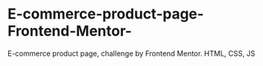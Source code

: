 # E-commerce-product-page-Frontend-Mentor-
E-commerce product page, challenge by Frontend Mentor. HTML, CSS, JS
